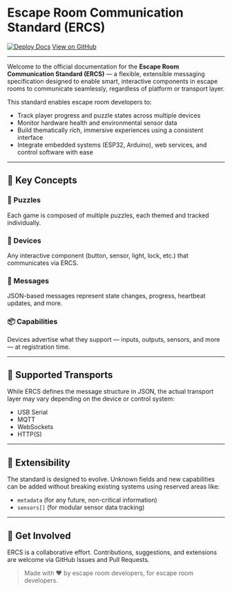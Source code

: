 # Escape Room Communication Standard (ERCS)

[![Deploy Docs](https://github.com/proffalken/ercs/actions/workflows/mkdocs.yml/badge.svg)](https://github.com/proffalken/ercs/actions/workflows/mkdocs.yml)
[View on GitHub](https://github.com/proffalken/ercs)

---

Welcome to the official documentation for the **Escape Room Communication Standard (ERCS)** — a flexible, extensible messaging specification designed to enable smart, interactive components in escape rooms to communicate seamlessly, regardless of platform or transport layer.

This standard enables escape room developers to:

- Track player progress and puzzle states across multiple devices
- Monitor hardware health and environmental sensor data
- Build thematically rich, immersive experiences using a consistent interface
- Integrate embedded systems (ESP32, Arduino), web services, and control software with ease

---

## 🔧 Key Concepts

### 🧩 Puzzles
Each game is composed of multiple puzzles, each themed and tracked individually.

### 📡 Devices
Any interactive component (button, sensor, light, lock, etc.) that communicates via ERCS.

### 💬 Messages
JSON-based messages represent state changes, progress, heartbeat updates, and more.

### 📦 Capabilities
Devices advertise what they support — inputs, outputs, sensors, and more — at registration time.

---

## 🚀 Supported Transports

While ERCS defines the message structure in JSON, the actual transport layer may vary depending on the device or control system:

- USB Serial
- MQTT
- WebSockets
- HTTP(S)

---

## 🔄 Extensibility

The standard is designed to evolve. Unknown fields and new capabilities can be added without breaking existing systems using reserved areas like:

- `metadata` (for any future, non-critical information)
- `sensors[]` (for modular sensor data tracking)

---

## 🤝 Get Involved

ERCS is a collaborative effort. Contributions, suggestions, and extensions are welcome via GitHub Issues and Pull Requests.

> Made with ❤️ by escape room developers, for escape room developers.

